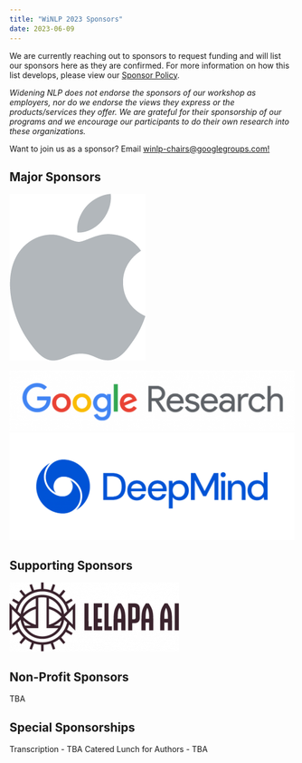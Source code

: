 ```yaml
---
title: "WiNLP 2023 Sponsors"
date: 2023-06-09
---
```


We are currently reaching out to sponsors to request funding and will list our sponsors here as they are confirmed. For more information on how this list develops, please view our [Sponsor Policy](http://www.winlp.org/sponsor-policy/ "Sponsor Policy").

_Widening NLP does not endorse the sponsors of our workshop as employers, nor do we endorse the views they express or the products/services they offer. We are grateful for their sponsorship of our programs and we encourage our participants to do their own research into these organizations._

Want to join us as a sponsor? Email [winlp-chairs@googlegroups.com!](winlp-chairs@googlegroups.com)

## Major Sponsors

  
![](images/Apple_Logo_Gray_090318.png)

[![](images/2020-logo-googleresearch-1024x217.png)](https://research.google/)
[![](images/2020-logo-deepmind-1024x385.png)](https://www.deepmind.com/)

## Supporting Sponsors

![](images/LelapaAI-300x122.png)

## Non-Profit Sponsors

TBA

## Special Sponsorships

Transcription - TBA Catered Lunch for Authors - TBA
